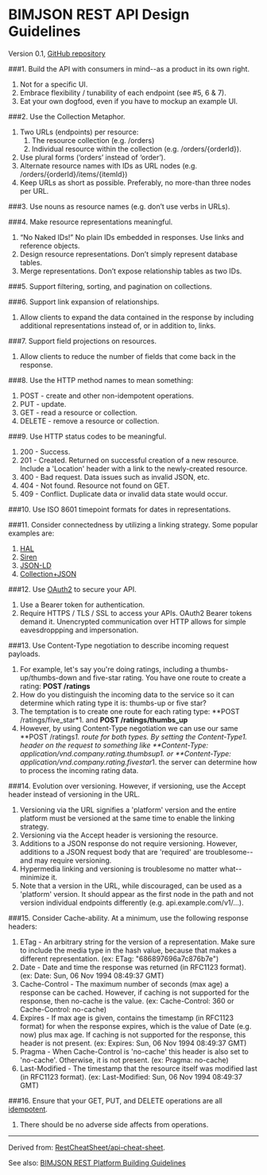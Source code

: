 # BIMJSON REST API Design Guidelines

Version 0.1, [GitHub repository](https://github.com/vdubya/BIMJSON)

###1. Build the API with consumers in mind--as a product in its own right.
1. Not for a specific UI.
1. Embrace flexibility / tunability of each endpoint (see #5, 6 & 7).
1. Eat your own dogfood, even if you have to mockup an example UI.

###2. Use the Collection Metaphor.
1. Two URLs (endpoints) per resource:
    1. The resource collection (e.g. /orders)
    1. Individual resource within the collection (e.g. /orders/{orderId}).
1. Use plural forms (‘orders’ instead of ‘order’).
1. Alternate resource names with IDs as URL nodes (e.g. /orders/{orderId}/items/{itemId})
1. Keep URLs as short as possible. Preferably, no more-than three nodes per URL.

###3. Use nouns as resource names (e.g. don’t use verbs in URLs).

###4. Make resource representations meaningful.
1. “No Naked IDs!” No plain IDs embedded in responses. Use links and reference objects.
1. Design resource representations. Don’t simply represent database tables.
1. Merge representations. Don’t expose relationship tables as two IDs.

###5. Support filtering, sorting, and pagination on collections.

###6. Support link expansion of relationships. 
1. Allow clients to expand the data contained in the response by including additional representations instead of, or in addition to, links.

###7. Support field projections on resources. 
1. Allow clients to reduce the number of fields that come back in the response.

###8. Use the HTTP method names to mean something:
1. POST - create and other non-idempotent operations.
1. PUT - update.
1. GET - read a resource or collection.
1. DELETE - remove a resource or collection.

###9. Use HTTP status codes to be meaningful.
1. 200 - Success.
1. 201 - Created. Returned on successful creation of a new resource. Include a 'Location' header with a link to the newly-created resource.
1. 400 - Bad request. Data issues such as invalid JSON, etc.
1. 404 - Not found. Resource not found on GET.
1. 409 - Conflict. Duplicate data or invalid data state would occur.

###10. Use ISO 8601 timepoint formats for dates in representations.

###11. Consider connectedness by utilizing a linking strategy. Some popular examples are:
1. [HAL](http://stateless.co/hal_specification.html)
1. [Siren](https://github.com/kevinswiber/siren)
1. [JSON-LD](http://json-ld.org/)
1. [Collection+JSON](http://amundsen.com/media-types/collection/)

###12. Use [OAuth2](http://oauth.net/2/) to secure your API.
1. Use a Bearer token for authentication.
1. Require HTTPS / TLS / SSL to access your APIs. OAuth2 Bearer tokens demand it. Unencrypted communication over HTTP allows for simple eavesdroppping and impersonation.

###13. Use Content-Type negotiation to describe incoming request payloads.
1. For example, let's say you're doing ratings, including a thumbs-up/thumbs-down and five-star rating. You have one route to create a rating: **POST /ratings**
1. How do you distinguish the incoming data to the service so it can determine which rating type it is: thumbs-up or five star?
1. The temptation is to create one route for each rating type: **POST /ratings/five_star*1. and **POST /ratings/thumbs_up**
1. However, by using Content-Type negotiation we can use our same **POST /ratings*1. route for both types. By setting the *Content-Type1. header on the request to something like **Content-Type: application/vnd.company.rating.thumbsup*1. or **Content-Type: application/vnd.company.rating.fivestar*1. the server can determine how to process the incoming rating data.

###14. Evolution over versioning. However, if versioning, use the Accept header instead of versioning in the URL.
1. Versioning via the URL signifies a 'platform' version and the entire platform must be versioned at the same time to enable the linking strategy.
1. Versioning via the Accept header is versioning the resource.
1. Additions to a JSON response do not require versioning. However, additions to a JSON request body that are 'required' are troublesome--and may require versioning.
1. Hypermedia linking and versioning is troublesome no matter what--minimize it.
1. Note that a version in the URL, while discouraged, can be used as a 'platform' version. It should appear as the first node in the path and not version individual endpoints differently (e.g. api.example.com/v1/...).

###15. Consider Cache-ability. At a minimum, use the following response headers:
1. ETag - An arbitrary string for the version of a representation. Make sure to include the media type in the hash value, because that makes a different representation. (ex: ETag: "686897696a7c876b7e")
1. Date - Date and time the response was returned (in RFC1123 format). (ex: Date: Sun, 06 Nov 1994 08:49:37 GMT)
1. Cache-Control - The maximum number of seconds (max age) a response can be cached. However, if caching is not supported for the response, then no-cache is the value. (ex: Cache-Control: 360 or Cache-Control: no-cache)
1. Expires - If max age is given, contains the timestamp (in RFC1123 format) for when the response expires, which is the value of Date (e.g. now) plus max age. If caching is not supported for the response, this header is not present. (ex: Expires: Sun, 06 Nov 1994 08:49:37 GMT)
1. Pragma - When Cache-Control is 'no-cache' this header is also set to 'no-cache'. Otherwise, it is not present. (ex: Pragma: no-cache)
1. Last-Modified - The timestamp that the resource itself was modified last (in RFC1123 format). (ex: Last-Modified: Sun, 06 Nov 1994 08:49:37 GMT)

###16. Ensure that your GET, PUT, and DELETE operations are all [idempotent](http://www.restapitutorial.com/lessons/idempotency.html).
1. There should be no adverse side affects from operations.

____

Derived from: [RestCheatSheet/api-cheat-sheet](https://github.com/RestCheatSheet/api-cheat-sheet#api-design-cheat-sheet).

See also: [BIMJSON REST Platform Building Guidelines](https://github.com/vdubya/BIMJSON/blob/master/BIMJSON-REST-Platform-Guidelines.md)
